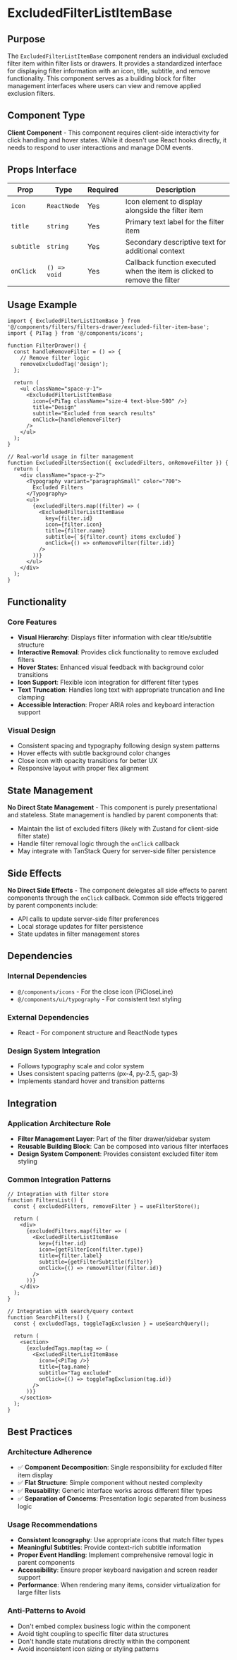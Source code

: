 # ExcludedFilterListItemBase

## Purpose
The `ExcludedFilterListItemBase` component renders an individual excluded filter item within filter lists or drawers. It provides a standardized interface for displaying filter information with an icon, title, subtitle, and remove functionality. This component serves as a building block for filter management interfaces where users can view and remove applied exclusion filters.

## Component Type
**Client Component** - This component requires client-side interactivity for click handling and hover states. While it doesn't use React hooks directly, it needs to respond to user interactions and manage DOM events.

## Props Interface

| Prop | Type | Required | Description |
|------|------|----------|-------------|
| `icon` | `ReactNode` | Yes | Icon element to display alongside the filter item |
| `title` | `string` | Yes | Primary text label for the filter item |
| `subtitle` | `string` | Yes | Secondary descriptive text for additional context |
| `onClick` | `() => void` | Yes | Callback function executed when the item is clicked to remove the filter |

## Usage Example

```tsx
import { ExcludedFilterListItemBase } from '@/components/filters/filters-drawer/excluded-filter-item-base';
import { PiTag } from '@/components/icons';

function FilterDrawer() {
  const handleRemoveFilter = () => {
    // Remove filter logic
    removeExcludedTag('design');
  };

  return (
    <ul className="space-y-1">
      <ExcludedFilterListItemBase
        icon={<PiTag className="size-4 text-blue-500" />}
        title="Design"
        subtitle="Excluded from search results"
        onClick={handleRemoveFilter}
      />
    </ul>
  );
}

// Real-world usage in filter management
function ExcludedFiltersSection({ excludedFilters, onRemoveFilter }) {
  return (
    <div className="space-y-2">
      <Typography variant="paragraphSmall" color="700">
        Excluded Filters
      </Typography>
      <ul>
        {excludedFilters.map((filter) => (
          <ExcludedFilterListItemBase
            key={filter.id}
            icon={filter.icon}
            title={filter.name}
            subtitle={`${filter.count} items excluded`}
            onClick={() => onRemoveFilter(filter.id)}
          />
        ))}
      </ul>
    </div>
  );
}
```

## Functionality

### Core Features
- **Visual Hierarchy**: Displays filter information with clear title/subtitle structure
- **Interactive Removal**: Provides click functionality to remove excluded filters
- **Hover States**: Enhanced visual feedback with background color transitions
- **Icon Support**: Flexible icon integration for different filter types
- **Text Truncation**: Handles long text with appropriate truncation and line clamping
- **Accessible Interaction**: Proper ARIA roles and keyboard interaction support

### Visual Design
- Consistent spacing and typography following design system patterns
- Hover effects with subtle background color changes
- Close icon with opacity transitions for better UX
- Responsive layout with proper flex alignment

## State Management
**No Direct State Management** - This component is purely presentational and stateless. State management is handled by parent components that:
- Maintain the list of excluded filters (likely with Zustand for client-side filter state)
- Handle filter removal logic through the `onClick` callback
- May integrate with TanStack Query for server-side filter persistence

## Side Effects
**No Direct Side Effects** - The component delegates all side effects to parent components through the `onClick` callback. Common side effects triggered by parent components include:
- API calls to update server-side filter preferences
- Local storage updates for filter persistence
- State updates in filter management stores

## Dependencies

### Internal Dependencies
- `@/components/icons` - For the close icon (PiCloseLine)
- `@/components/ui/typography` - For consistent text styling

### External Dependencies
- React - For component structure and ReactNode types

### Design System Integration
- Follows typography scale and color system
- Uses consistent spacing patterns (px-4, py-2.5, gap-3)
- Implements standard hover and transition patterns

## Integration

### Application Architecture Role
- **Filter Management Layer**: Part of the filter drawer/sidebar system
- **Reusable Building Block**: Can be composed into various filter interfaces
- **Design System Component**: Provides consistent excluded filter item styling

### Common Integration Patterns
```tsx
// Integration with filter store
function FiltersList() {
  const { excludedFilters, removeFilter } = useFilterStore();
  
  return (
    <div>
      {excludedFilters.map(filter => (
        <ExcludedFilterListItemBase
          key={filter.id}
          icon={getFilterIcon(filter.type)}
          title={filter.label}
          subtitle={getFilterSubtitle(filter)}
          onClick={() => removeFilter(filter.id)}
        />
      ))}
    </div>
  );
}

// Integration with search/query context
function SearchFilters() {
  const { excludedTags, toggleTagExclusion } = useSearchQuery();
  
  return (
    <section>
      {excludedTags.map(tag => (
        <ExcludedFilterListItemBase
          icon={<PiTag />}
          title={tag.name}
          subtitle="Tag excluded"
          onClick={() => toggleTagExclusion(tag.id)}
        />
      ))}
    </section>
  );
}
```

## Best Practices

### Architecture Adherence
- ✅ **Component Decomposition**: Single responsibility for excluded filter item display
- ✅ **Flat Structure**: Simple component without nested complexity
- ✅ **Reusability**: Generic interface works across different filter types
- ✅ **Separation of Concerns**: Presentation logic separated from business logic

### Usage Recommendations
- **Consistent Iconography**: Use appropriate icons that match filter types
- **Meaningful Subtitles**: Provide context-rich subtitle information
- **Proper Event Handling**: Implement comprehensive removal logic in parent components
- **Accessibility**: Ensure proper keyboard navigation and screen reader support
- **Performance**: When rendering many items, consider virtualization for large filter lists

### Anti-Patterns to Avoid
- Don't embed complex business logic within the component
- Avoid tight coupling to specific filter data structures
- Don't handle state mutations directly within the component
- Avoid inconsistent icon sizing or styling patterns